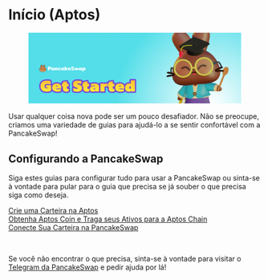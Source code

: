 # Início (Aptos)

<figure><img src="../../.gitbook/assets/get-started-header (1).png" alt=""><figcaption></figcaption></figure>

Usar qualquer coisa nova pode ser um pouco desafiador. Não se preocupe, criamos uma variedade de guias para ajudá-lo a se sentir confortável com a PancakeSwap!

## Configurando a PancakeSwap

Siga estes guias para configurar tudo para usar a PancakeSwap ou sinta-se à vontade para pular para o guia que precisa se já souber o que precisa siga como deseja.

​[Crie uma Carteira na Aptos](<../../.gitbook/assets/wallet guide>) \
[Obtenha Aptos Coin e Traga seus Ativos para a Aptos Chain](<../../.gitbook/assets/aptos coin guide>) \
[Conecte Sua Carteira na PancakeSwap](<../../.gitbook/assets/connection guide>)​

​

Se você não encontrar o que precisa, sinta-se à vontade para visitar o [Telegram da PancakeSwap](https://docs.pancakeswap.finance/v/portuguese-brazilian/contact-us/telegram) e pedir ajuda por lá!
